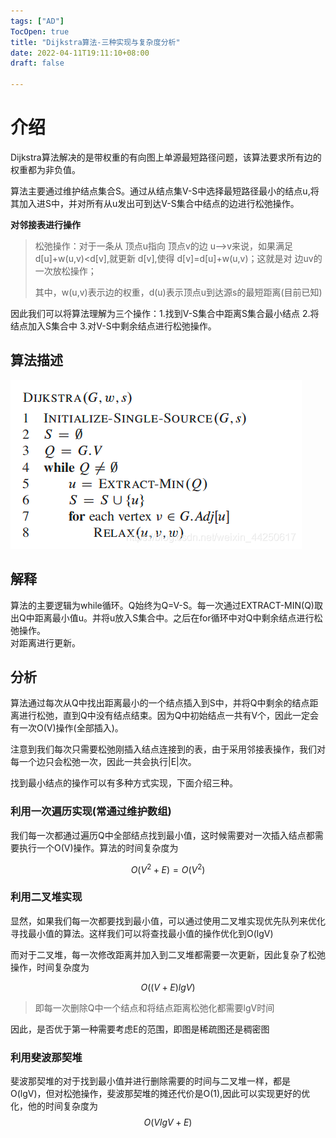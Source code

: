 ```yaml
---
tags: ["AD"]
TocOpen: true
title: "Dijkstra算法-三种实现与复杂度分析"
date: 2022-04-11T19:11:10+08:00
draft: false

---
```


# 介绍
Dijkstra算法解决的是带权重的有向图上单源最短路径问题，该算法要求所有边的权重都为非负值。  

算法主要通过维护结点集合S。通过从结点集V-S中选择最短路径最小的结点u,将其加入进S中，并对所有从u发出可到达V-S集合中结点的边进行松弛操作。

**对邻接表进行操作**

> 松弛操作：对于一条从 顶点u指向 顶点v的边 u-->v来说，如果满足  d[u]+w(u,v)<d[v],就更新 d[v],使得 d[v]=d[u]+w(u,v)；这就是对 边uv的一次放松操作；  
> 
> 其中，w(u,v)表示边的权重，d(u)表示顶点u到达源s的最短距离(目前已知)  

因此我们可以将算法理解为三个操作：1.找到V-S集合中距离S集合最小结点 2.将结点加入S集合中 3.对V-S中剩余结点进行松弛操作。  

## 算法描述

![](/image/AD/1.png)

## 解释
算法的主要逻辑为while循环。Q始终为Q=V-S。每一次通过EXTRACT-MIN(Q)取出Q中距离最小值u。并将u放入S集合中。之后在for循环中对Q中剩余结点进行松弛操作。  
对距离进行更新。

## 分析
算法通过每次从Q中找出距离最小的一个结点插入到S中，并将Q中剩余的结点距离进行松弛，直到Q中没有结点结束。因为Q中初始结点一共有V个，因此一定会有一次O(V)操作(全部插入)。  

注意到我们每次只需要松弛刚插入结点连接到的表，由于采用邻接表操作，我们对每一个边只会松弛一次，因此一共会执行|E|次。   

找到最小结点的操作可以有多种方式实现，下面介绍三种。  

### 利用一次遍历实现(常通过维护数组)
我们每一次都通过遍历Q中全部结点找到最小值，这时候需要对一次插入结点都需要执行一个O(V)操作。算法的时间复杂度为

$$
O(V^2 + E) = O(V^2)
$$

### 利用二叉堆实现
显然，如果我们每一次都要找到最小值，可以通过使用二叉堆实现优先队列来优化寻找最小值的算法。这样我们可以将查找最小值的操作优化到O(lgV)  

而对于二叉堆，每一次修改距离并加入到二叉堆都需要一次更新，因此复杂了松弛操作，时间复杂度为   

$$
O((V+E)lgV)
$$

> 即每一次删除Q中一个结点和将结点距离松弛化都需要lgV时间   

因此，是否优于第一种需要考虑E的范围，即图是稀疏图还是稠密图  

### 利用斐波那契堆 
斐波那契堆的对于找到最小值并进行删除需要的时间与二叉堆一样，都是O(lgV)，但对松弛操作，斐波那契堆的摊还代价是O(1),因此可以实现更好的优化，他的时间复杂度为  
$$
O(VlgV + E)
$$
